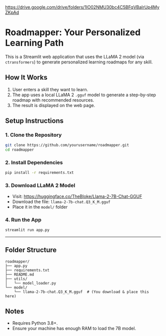 https://drive.google.com/drive/folders/1lO02NMU30bc4C5BFqVBaIrUp4MyZKpAd

# Roadmapper: Your Personalized Learning Path

This is a Streamlit web application that uses the LLaMA 2 model (via `ctransformers`) to generate personalized learning roadmaps for any skill.

## How It Works

1. User enters a skill they want to learn.
2. The app uses a local LLaMA 2 `.gguf` model to generate a step-by-step roadmap with recommended resources.
3. The result is displayed on the web page.

## Setup Instructions

### 1. Clone the Repository
```bash
git clone https://github.com/yourusername/roadmapper.git
cd roadmapper
```

### 2. Install Dependencies
```bash
pip install -r requirements.txt
```

### 3. Download LLaMA 2 Model
- Visit: https://huggingface.co/TheBloke/Llama-2-7B-Chat-GGUF
- Download the file: `llama-2-7b-chat.Q3_K_M.gguf`
- Place it in the `model/` folder

### 4. Run the App
```bash
streamlit run app.py
```

---

## Folder Structure

```
roadmapper/
├── app.py
├── requirements.txt
├── README.md
├── utils/
│   └── model_loader.py
└── model/
    └── llama-2-7b-chat.Q3_K_M.gguf  # (You download & place this here)
```

## Notes

- Requires Python 3.8+.
- Ensure your machine has enough RAM to load the 7B model.
